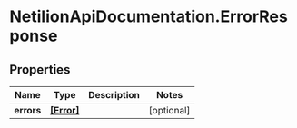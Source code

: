 # NetilionApiDocumentation.ErrorResponse

## Properties
Name | Type | Description | Notes
------------ | ------------- | ------------- | -------------
**errors** | [**[Error]**](Error.md) |  | [optional] 
